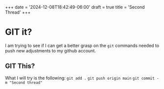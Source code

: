 +++
date = '2024-12-08T18:42:49-06:00'
draft = true
title = 'Second Thread'
+++
# GIT it?
I am trying to see if I can get a better grasp on the `git` commands needed to push new adjustments to my github account.

## GIT This?

What I will try is the following:
`git add .`
`git push origin main`
`git commit -m "Second thread"`
